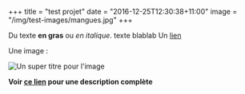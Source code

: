 +++
title = "test projet"
date = "2016-12-25T12:30:38+11:00"
image = "/img/test-images/mangues.jpg"
+++

Du texte **en gras** ou *en italique*.
texte blablab
Un [lien](http://google.com)

Une image :

![Un super titre pour l'image](/img/test-images/mangues.jpg")


**Voir [ce lien](https://guides.github.com/features/mastering-markdown/) pour
une description complète**

